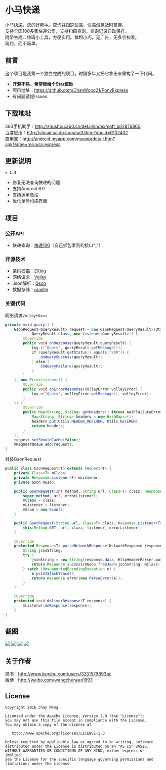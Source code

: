 # 小马快递
小马快递，您的好帮手。查询并跟踪快递，快递信息及时掌握。<br>
支持全国100多家快递公司，支持扫码查询，查询记录自动保存。<br>
附带生成二维码小工具，方便实用。体积小巧，无广告，无多余权限。<br>
简约，而不简单。

## 前言
这个项目是我第一个独立完成的项目，时隔多年又把它拿出来重构了一下代码。

* **开源不易，希望能给个Star鼓励**
* 项目地址：https://github.com/ChanWong21/PonyExpress
* 有问题请提Issues

## 下载地址
360手机助手：http://zhushou.360.cn/detail/index/soft_id/2876860<br>
百度应用：http://shouji.baidu.com/soft/item?docid=9102402<br>
应用宝：http://android.myapp.com/myapp/detail.htm?apkName=me.wcy.express

## 更新说明
`v 1.4`
* 修复无法查询快递的问题
* 支持Android 6.0
* 支持运单备注
* 优化单号扫描界面

## 项目
### 公开API
* 快递查询：[快递100](http://www.kuaidi100.com/)（自己抓包拿到的接口^_^）

### 开源技术
* 条码扫描：[ZXing](https://github.com/zxing/zxing)
* 网络请求：[Volley](https://developer.android.com/training/volley/index.html)
* Json解析：[Gson](https://github.com/google/gson)
* 数据存储：[ormlite](https://github.com/j256/ormlite-android)

### 关键代码
网络请求`Volley+Gson`
```java
private void query() {
    GsonRequest<QueryResult> request = new GsonRequest<QueryResult>(Utils.getQueryUrl(mExpressInfo),
            QueryResult.class, new Listener<QueryResult>() {
        @Override
        public void onResponse(QueryResult queryResult) {
            Log.i("Query", queryResult.getMessage());
            if (queryResult.getStatus().equals("200")) {
                onQuerySuccess(queryResult);
            } else {
                onQueryFailure(queryResult);
            }
        }
    }, new ErrorListener() {
        @Override
        public void onErrorResponse(VolleyError volleyError) {
            Log.e("Query", volleyError.getMessage(), volleyError);
        }
    }) {
        @Override
        public Map<String, String> getHeaders() throws AuthFailureError {
            Map<String, String> headers = new HashMap<>();
            headers.put(Utils.HEADER_REFERER, Utils.REFERER);
            return headers;
        }
    };
    request.setShouldCache(false);
    mRequestQueue.add(request);
}
```
封装GsonRequest
```java
public class GsonRequest<T> extends Request<T> {
    private Class<T> mClass;
    private Response.Listener<T> mListener;
    private Gson mGson;

    public GsonRequest(int method, String url, Class<T> clazz, Response.Listener<T> listener, Response.ErrorListener errorListener) {
        super(method, url, errorListener);
        mClass = clazz;
        mListener = listener;
        mGson = new Gson();
    }

    public GsonRequest(String url, Class<T> clazz, Response.Listener<T> listener, Response.ErrorListener errorListener) {
        this(Method.GET, url, clazz, listener, errorListener);
    }

    @Override
    protected Response<T> parseNetworkResponse(NetworkResponse response) {
        String jsonString;
        try {
            jsonString = new String(response.data, HttpHeaderParser.parseCharset(response.headers));
            return Response.success(mGson.fromJson(jsonString, mClass), HttpHeaderParser.parseCacheHeaders(response));
        } catch (UnsupportedEncodingException e) {
            e.printStackTrace();
            return Response.error(new ParseError(e));
        }
    }

    @Override
    protected void deliverResponse(T response) {
        mListener.onResponse(response);
    }
}
```

## 截图
![](https://raw.githubusercontent.com/ChanWong21/PonyExpress/master/art/screenshot_01.jpg)
![](https://raw.githubusercontent.com/ChanWong21/PonyExpress/master/art/screenshot_02.jpg)
![](https://raw.githubusercontent.com/ChanWong21/PonyExpress/master/art/screenshot_03.jpg)
![](https://raw.githubusercontent.com/ChanWong21/PonyExpress/master/art/screenshot_04.jpg)

## 关于作者
简书：http://www.jianshu.com/users/3231579893ac<br>
微博：http://weibo.com/wangchenyan1993

## License

    Copyright 2016 Chay Wong

    Licensed under the Apache License, Version 2.0 (the "License");
    you may not use this file except in compliance with the License.
    You may obtain a copy of the License at

       http://www.apache.org/licenses/LICENSE-2.0

    Unless required by applicable law or agreed to in writing, software
    distributed under the License is distributed on an "AS IS" BASIS,
    WITHOUT WARRANTIES OR CONDITIONS OF ANY KIND, either express or implied.
    See the License for the specific language governing permissions and
    limitations under the License.
